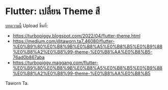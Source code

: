 # Flutter: เปลี่ยน Theme สี

[บทความนี้](./change_theme.md) Upload ขึ้นที่:
- https://turbopiggy.blogspot.com/2022/04/flutter-theme.html
- https://medium.com/@taworn.ta7_46080/flutter-%E0%B9%80%E0%B8%9B%E0%B8%A5%E0%B8%B5%E0%B9%88%E0%B8%A2%E0%B8%99-theme-%E0%B8%AA%E0%B8%B5-76ad0b867aba
- https://turbopiggy.maggang.com/flutter-%E0%B9%80%E0%B8%9B%E0%B8%A5%E0%B8%B5%E0%B9%88%E0%B8%A2%E0%B8%99-theme-%E0%B8%AA%E0%B8%B5

Taworn Ta.
